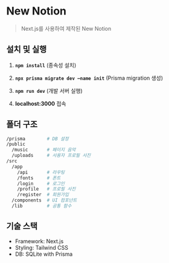 # New Notion 
>Next.js를 사용하여 제작된 New Notion


## 설치 및 실행

1. **`npm install`** (종속성 설치)

2. **`npx prisma migrate dev —name init`** (Prisma migration 생성)

3. **`npm run dev`** (개발 서버 실행)

4. **localhost:3000** 접속


## 폴더 구조
```bash
/prisma        # DB 설정
/public        
  /music       # 페이지 음악 
  /uploads     # 사용자 프로필 사진 
/src
  /app
    /api       # 라우팅
    /fonts     # 폰트
    /login     # 로그인
    /profile   # 프로필 사진 
    /register  # 회원가입
  /components  # UI 컴포넌트
  /lib         # 공통 함수 

```

## 기술 스택
- Framework: Next.js
- Styling: Tailwind CSS
- DB: SQLite with Prisma